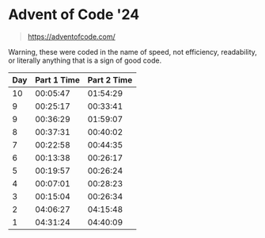 # Advent of Code '24

> https://adventofcode.com/

Warning, these were coded in the name of speed, not efficiency, readability, or literally anything that is a sign of good code.

| Day | Part 1 Time | Part 2 Time |
| --- | ----------- | ----------- |
|  10 | 00:05:47    | 01:54:29    |
|  9  | 00:25:17    | 00:33:41    |
|  9  | 00:36:29    | 01:59:07    |
|  8  | 00:37:31    | 00:40:02    |
|  7  | 00:22:58    | 00:44:35    |
|  6  | 00:13:38    | 00:26:17    |
|  5  | 00:19:57    | 00:26:24    |
|  4  | 00:07:01    | 00:28:23    |
|  3  | 00:15:04    | 00:26:34    |
|  2  | 04:06:27    | 04:15:48    |
|  1  | 04:31:24    | 04:40:09    |
